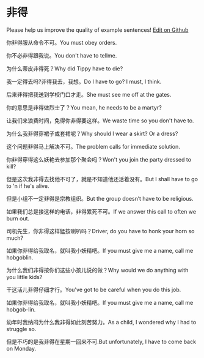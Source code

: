 # 非得

Please help us improve the quality of example sentences! [Edit on Github](https://github.com/jiyushe/jiyu-example-sentence-source/blob/main/chinese/feidei.md)

<p><span class="chinese">你非得服从命令不可。</span><span class="english">You must obey orders.</span></p>

<p><span class="chinese">你不必非得跟我说。</span><span class="english">You don't have to tellme.</span></p>

<p><span class="chinese">为什么蒂皮非得死？</span><span class="english">Why did Tippy have to die?</span></p>

<p><span class="chinese">我一定得去吗?非得我去，我想。</span><span class="english">Do I have to go? I must, I think.</span></p>

<p><span class="chinese">后来非得把我送到学校门口才走。</span><span class="english">She must see me off at the gates.</span></p>

<p><span class="chinese">你的意思是非得做烈士了？</span><span class="english">You mean, he needs to be a martyr?</span></p>

<p><span class="chinese">让我们来浪费时间，免得你非得要这样。</span><span class="english">We waste time so you don't have to.</span></p>

<p><span class="chinese">为什么我非得穿裙子或套裙呢？</span><span class="english">Why should I wear a skirt? Or a dress?</span></p>

<p><span class="chinese">这个问题非得马上解决不可。</span><span class="english">The problem calls for immediate solution.</span></p>

<p><span class="chinese">你非得穿得这么妖艳去参加那个聚会吗？</span><span class="english">Won't you join the party dressed to kill?</span></p>

<p><span class="chinese">但是这次我非得去找他不可了，就是不知道他还活着没有。</span><span class="english">But I shall have to go to 'n if he's alive.</span></p>

<p><span class="chinese">但是小组不一定非得是宗教组织。</span><span class="english">But the group doesn’t have to be religious.</span></p>

<p><span class="chinese">如果我们总是接这样的电话，非得累死不可。</span><span class="english">If we answer this call to often we burn out.</span></p>

<p><span class="chinese">司机先生，你非得这样猛按喇叭吗？</span><span class="english">Driver, do you have to honk your horn so much?</span></p>

<p><span class="chinese">如果你非得给我取名，就叫我小妖精吧。</span><span class="english">If you must give me a name, call me hobgoblin.</span></p>

<p><span class="chinese">为什么我们非得按你们这些小孩儿说的做？</span><span class="english">Why would we do anything with you little kids?</span></p>

<p><span class="chinese">干这活儿非得仔细才行。</span><span class="english">You've got to be careful when you do this job.</span></p>

<p><span class="chinese">如果你非得给我取名，就叫我小妖精吧。</span><span class="english">If you must give me a name, call me hobgob-lin.</span></p>

<p><span class="chinese">幼年时我纳闷为什么我非得如此刻苦努力。</span><span class="english">As a child, I wondered why I had to struggle so.</span></p>

<p><span class="chinese">但是不巧的是我非得在星期一回来不可.</span><span class="english">But unfortunately, I have to come back on Monday.</span></p>

